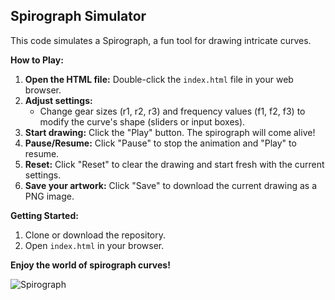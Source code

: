 ## Spirograph Simulator

This code simulates a Spirograph, a fun tool for drawing intricate curves.

**How to Play:**

1. **Open the HTML file:** Double-click the `index.html` file in your web browser.
2. **Adjust settings:** 
    - Change gear sizes (r1, r2, r3) and frequency values (f1, f2, f3) to modify the curve's shape (sliders or input boxes).
3. **Start drawing:** Click the "Play" button. The spirograph will come alive!
4. **Pause/Resume:** Click "Pause" to stop the animation and "Play" to resume.
5. **Reset:** Click "Reset" to clear the drawing and start fresh with the current settings.
6. **Save your artwork:** Click "Save" to download the current drawing as a PNG image.


**Getting Started:**

1. Clone or download the repository.
2. Open `index.html` in your browser.

**Enjoy the world of spirograph curves!**

![Spirograph](https://github.com/GSSoC24/Contributor/assets/141642724/bf5e34a3-b8a8-4d7f-9732-894a20fbb7a9)